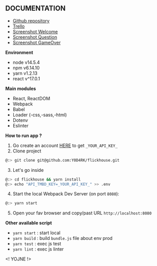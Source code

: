 ## DOCUMENTATION ##

- [Github repository](https://github.com/Y0D4RK/flickhouse) 
- [Trello](https://trello.com/b/ByGwh7Nm/flickhouse)
- [Screenshot Welcome](https://ibb.co/mtxxrvY)
- [Screenshot Question](https://ibb.co/PZs7GPx)
- [Screenshot GameOver](https://ibb.co/BsKSc6w)

**Environment**
- node v14.5.4
- npm v6.14.10
- yarn v1.2.13
- react v^17.0.1

**Main modules**
- React, ReactDOM
- Webpack
- Babel
- Loader (-css,-sass,-html)
- Dotenv
- Eslinter

**How to run app ?**

1. Go create an account [HERE](https://www.themoviedb.org/) to get `_YOUR_API_KEY_`
2. Clone project 
```bash
@:> git clone git@github.com:Y0D4RK/flickhouse.git
```
3. Let's go inside
```bash
@:> cd flickhouse && yarn install
@:> echo "API_TMBD_KEY=_YOUR_API_KEY_" >> .env
```
4. Start the local Webpack Dev Server (on port `8080`):
```bash
@:> yarn start
```
5. Open your fav browser and copy/past URL `http://localhost:8080`

**Other available script**
- `yarn start` : start local
- `yarn build` : build `bundle.js` file about env prod
- `yarn test` : exec js test
- `yarn lint` : exec js linter

<! YOJNE !>
